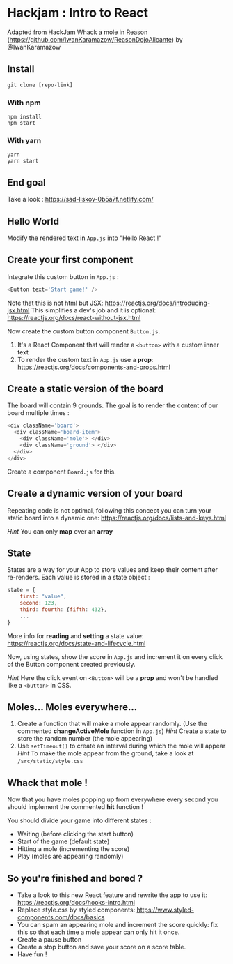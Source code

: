 # Hackjam : Intro to React

Adapted from HackJam Whack a mole in Reason (https://github.com/IwanKaramazow/ReasonDojoAlicante) by @IwanKaramazow

## Install

```
git clone [repo-link]
```

### With npm

```
npm install
npm start
```

### With yarn

```
yarn
yarn start
```

## End goal

Take a look : https://sad-liskov-0b5a7f.netlify.com/

## Hello World

Modify the rendered text in `App.js` into "Hello React !"

## Create your first component

Integrate this custom button in `App.js` :

```js
<Button text='Start game!' />
```
Note that this is not html but JSX: https://reactjs.org/docs/introducing-jsx.html
This simplifies a dev's job and it is optional: https://reactjs.org/docs/react-without-jsx.html

Now create the custom button component `Button.js`.

1. It's a React Component that will render a `<button>` with a custom inner text
2. To render the custom text in `App.js` use a **prop**: https://reactjs.org/docs/components-and-props.html

## Create a static version of the board

The board will contain 9 grounds. The goal is to render the content of our board multiple times :

```js
<div className='board'>
  <div className='board-item'>
    <div className='mole'> </div>
    <div className='ground'> </div>
  </div>
</div>
```

Create a component `Board.js` for this.

## Create a dynamic version of your board

Repeating code is not optimal, following this concept you can turn your static board into a dynamic one: https://reactjs.org/docs/lists-and-keys.html

_Hint_ You can only **map** over an **array**

## State

States are a way for your App to store values and keep their content after re-renders.
Each value is stored in a state object :

```js
state = {
    first: "value",
    second: 123,
    third: fourth: {fifth: 432},
    ...
}
```

More info for **reading** and **setting** a state value: https://reactjs.org/docs/state-and-lifecycle.html

Now, using states, show the score in `App.js` and increment it on every click of the Button component created previously.

_Hint_ Here the click event on `<Button>` will be a **prop** and won't be handled like a `<button>` in CSS.

## Moles... Moles everywhere...

1. Create a function that will make a mole appear randomly. (Use the commented **changeActiveMole** function in `App.js`)
   _Hint_ Create a state to store the random number (the mole appearing)
2. Use `setTimeout()` to create an interval during which the mole will appear
   _Hint_ To make the mole appear from the ground, take a look at `/src/static/style.css`

## Whack that mole !

Now that you have moles popping up from everywhere every second you should implement the commented **hit** function !

You should divide your game into different states :

- Waiting (before clicking the start button)
- Start of the game (default state)
- Hitting a mole (incrementing the score)
- Play (moles are appearing randomly)

## So you're finished and bored ?

- Take a look to this new React feature and rewrite the app to use it: https://reactjs.org/docs/hooks-intro.html
- Replace style.css by styled components: https://www.styled-components.com/docs/basics
- You can spam an appearing mole and increment the score quickly: fix this so that each time a mole appear can only hit it once.
- Create a pause button
- Create a stop button and save your score on a score table.
- Have fun !
